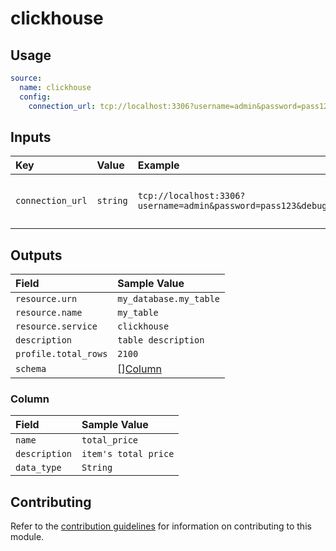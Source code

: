 # clickhouse

## Usage

```yaml
source:
  name: clickhouse
  config:
    connection_url: tcp://localhost:3306?username=admin&password=pass123&debug=true
```

## Inputs

| Key | Value | Example | Description |    |
| :-- | :---- | :------ | :---------- | :- |
| `connection_url` | `string` | `tcp://localhost:3306?username=admin&password=pass123&debug=true` | URL to access the clickhouse server | *required* |

## Outputs

| Field | Sample Value |
| :---- | :---- |
| `resource.urn` | `my_database.my_table` |
| `resource.name` | `my_table` |
| `resource.service` | `clickhouse` |
| `description` | `table description` |
| `profile.total_rows` | `2100` |
| `schema` | [][Column](#column) |

### Column

| Field | Sample Value |
| :---- | :---- |
| `name` | `total_price` |
| `description` | `item's total price` |
| `data_type` | `String` |

## Contributing

Refer to the [contribution guidelines](../../../docs/contribute/guide.md#adding-a-new-extractor) for information on contributing to this module.
